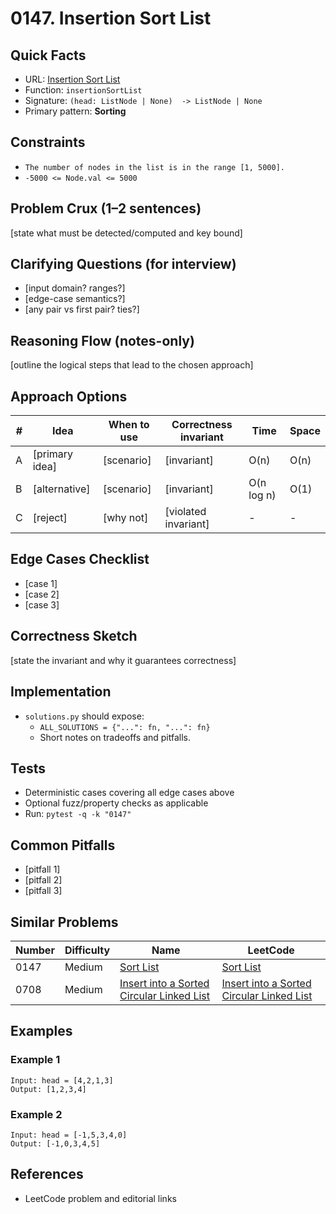 # 0147. Insertion Sort List

## Quick Facts

- URL: [Insertion Sort List](https://leetcode.com/problems/insertion-sort-list/)
- Function: `insertionSortList`
- Signature: `(head: ListNode | None)  -> ListNode | None`
- Primary pattern: **Sorting**

## Constraints

- `The number of nodes in the list is in the range [1, 5000].`
- `-5000 <= Node.val <= 5000`

## Problem Crux (1–2 sentences)

[state what must be detected/computed and key bound]

## Clarifying Questions (for interview)

- [input domain? ranges?]
- [edge-case semantics?]
- [any pair vs first pair? ties?]

## Reasoning Flow (notes-only)

[outline the logical steps that lead to the chosen approach]

## Approach Options

| # | Idea | When to use | Correctness invariant | Time | Space |
|---|------|-------------|-----------------------|------|-------|
| A | [primary idea] | [scenario] | [invariant] | O(n) | O(n) |
| B | [alternative] | [scenario] | [invariant] | O(n log n) | O(1) |
| C | [reject] | [why not] | [violated invariant] | - | - |

## Edge Cases Checklist

- [case 1]
- [case 2]
- [case 3]

## Correctness Sketch

[state the invariant and why it guarantees correctness]

## Implementation

- `solutions.py` should expose:
  - `ALL_SOLUTIONS = {"...": fn, "...": fn}`
  - Short notes on tradeoffs and pitfalls.

## Tests

- Deterministic cases covering all edge cases above
- Optional fuzz/property checks as applicable
- Run: `pytest -q -k "0147"`

## Common Pitfalls

- [pitfall 1]
- [pitfall 2]
- [pitfall 3]

## Similar Problems

| Number | Difficulty | Name | LeetCode |
|---|---|---|---|
| 0147 | Medium | [Sort List](../0147-sort-list/readme.md) | [Sort List](https://leetcode.com/problems/sort-list/) |
| 0708 | Medium | [Insert into a Sorted Circular Linked List](../0708-insert-into-a-sorted-circular-linked-list/readme.md) | [Insert into a Sorted Circular Linked List](https://leetcode.com/problems/insert-into-a-sorted-circular-linked-list/) |

## Examples

### Example 1

```text
Input: head = [4,2,1,3]
Output: [1,2,3,4]
```

### Example 2

```text
Input: head = [-1,5,3,4,0]
Output: [-1,0,3,4,5]
```

## References

- LeetCode problem and editorial links

